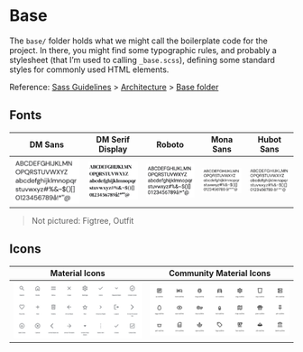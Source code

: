 # Base

The `base/` folder holds what we might call the boilerplate code for the project. In there, you might find some typographic rules, and probably a stylesheet (that I’m used to calling `_base.scss`), defining some standard styles for commonly used HTML elements.

Reference: [Sass Guidelines](https://sass-guidelin.es/) > [Architecture](https://sass-guidelin.es/#architecture) > [Base folder](https://sass-guidelin.es/#base-folder)

## Fonts

| DM Sans | DM Serif Display | Roboto | Mona Sans | Hubot Sans |
|-|-|-|-|-|
| ![DM Sans](../../../docs/images/fonts/dm_sans.png  "DM Sans") | ![DM Serif Display](../../../docs/images/fonts/dm_serif_display.png  "DM Serif Display") | ![Roboto](../../../docs/images/fonts/roboto.png  "Roboto") | ![Mona Sans](../../../docs/images/fonts/mona_sans.png  "Mona Sans") | ![Hubot Sans](../../../docs/images/fonts/hubot_sans.png  "Hubot Sans") |

> Not pictured: Figtree, Outfit

## Icons

| Material Icons | Community Material Icons |
|-|-|
| ![Material Icons](../../../docs/images/fonts/material_icons.png  "Material Icons") | ![Community Material Icons](../../../docs/images/fonts/material_icons_community.png  "Community Material Icons") |
